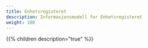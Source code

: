 ```yaml
---
title: Enhetsregisteret
description: Informasjonsmodell for Enhetsregisteret
weight: 100
---
```


{{% children description="true" %}}
